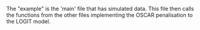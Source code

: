 The "example" is the 'main' file that has simulated data. This file then calls the functions from the other files implementing the OSCAR penalisation to the LOGIT model.
